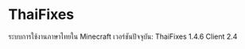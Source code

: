 ﻿ThaiFixes
==============
ระบบการใช้งานภาษาไทยใน Minecraft
เวอร์ชันปัจจุบัน: ThaiFixes 1.4.6 Client 2.4
